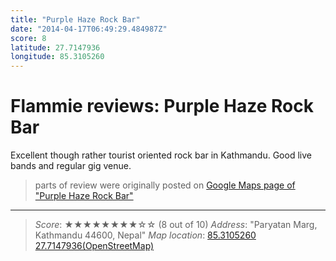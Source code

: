 ```yaml
---
title: "Purple Haze Rock Bar"
date: "2014-04-17T06:49:29.484987Z"
score: 8
latitude: 27.7147936
longitude: 85.3105260
---
```

# Flammie reviews: Purple Haze Rock Bar

Excellent though rather tourist oriented rock bar in Kathmandu. Good
live bands and regular gig venue.

> parts of review were originally posted on [Google Maps page of
  "Purple Haze Rock Bar"](https://www.google.com/maps/place//data=!4m2!3m1!1s0x0:0x70be89a8c5e4fce3)
---
> *Score*: ★★★★★★★★☆☆ (8 out of 10)
> *Address*: "Paryatan Marg, Kathmandu 44600, Nepal"
> *Map location*: [85.3105260 27.7147936(OpenStreetMap)](https://www.openstreetmap.org/?mlat=27.7147936&mlon=85.3105260&zoom=12)
